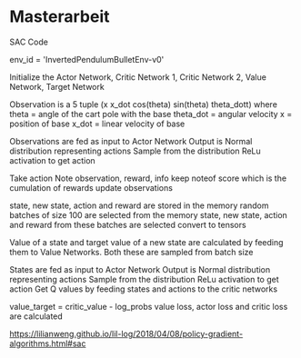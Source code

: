 # Masterarbeit


SAC Code  

env_id = 'InvertedPendulumBulletEnv-v0'


Initialize the Actor Network, Critic Network 1, Critic Network 2, Value Network, Target Network

Observation is a 5 tuple 
(x x_dot cos(theta) sin(theta) theta_dott)
where
theta = angle of the cart pole with the base
theta_dot = angular velocity
x = position of base
x_dot = linear velocity of base

Observations are fed as input to Actor Network
Output is Normal distribution representing actions
Sample from the distribution
ReLu activation to get action

Take action
Note observation, reward, info 
keep noteof score which is the cumulation of rewards
update observations


state, new state, action and reward are stored in the memory
random batches of size 100 are selected from the memory
state, new state, action and reward from these batches are selected
convert to tensors

Value of a state and target value of a new state are calculated by feeding them to Value Networks. Both these are sampled from batch size

States are fed as input to Actor Network
Output is Normal distribution representing actions
Sample from the distribution
ReLu activation to get action
Get Q values by feeding states and actions to the critic networks

value_target = critic_value - log_probs
value loss, actor loss and critic loss are calculated

https://lilianweng.github.io/lil-log/2018/04/08/policy-gradient-algorithms.html#sac

